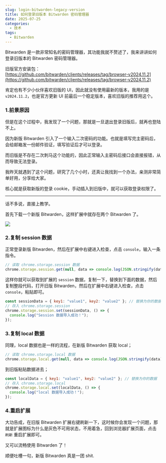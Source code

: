 ```yaml
---
slug: login-bitwarden-legacy-version
title: 如何登录旧版本 Bitwarden 密码管理器
date: 2025-07-25
categories: 
  - 技术
tags: 
  - Bitwarden
---
```


Bitwarden 是一款非常知名的密码管理器，其功能我就不赘述了，我来讲讲如何登录旧版本的 Bitwarden 密码管理器。

旧版官方安装包：[https://github.com/bitwarden/clients/releases/tag/browser-v2024.11.2](https://github.com/bitwarden/clients/releases/tag/browser-v2024.11.2)

肯定也有不少小伙伴喜欢旧版的 UI，因此就没有使用最新的版本，我用的是 `v2024.11.2`，也是官方更新 UI 前最后一个稳定版本，喜欢旧版的推荐用这个。

### 1.前景原因

但是在这个过程中，我发现了一个问题，那就是一旦退出登录旧版后，就再也登陆不上。

因为新版 Bitwarden 引入了一个输入二次密码的功能。也就是填写完主密码后，会给邮箱发一份邮件验证，填写验证后才可以登录。

而旧版是不存在二次刺马这个功能的，因此正常输入主密码后接口会直接报错，从而导致无法登录。

我昨天就遇到了这个问题，研究了几个小时，还真让我找到一个办法，亲测非常简单好用，分享给大家。

核心就是获取新版的登录 cookie，手动插入到旧版中，就可以获取登录权限了。

---

话不多说，直接上教学。

首先下载一个新版 Bitwarden，这样扩展中就存在两个 Bitwarden 了。

![](https://imgurl.zishu.me/2025/07/1753405287321.webp)

### 2.复制 session 数据

正常登录新版 Bitwarden，然后在扩展中右键进入检查，点击 `console`，输入一条指令。

```js
// 读取 chrome.storage.session 数据
chrome.storage.session.get(null, data => console.log(JSON.stringify(data)));
```

这样你就可以获取到扩展的 `session` 数据，复制一下，替换到下面的数据，然后复制整段代码，打开旧版 Bitwarden，然后在扩展中右键进入检查，点击 `console`，粘贴即可。

```js
const sessionData = { key1: "value1", key2: "value2" }; // 替换为你的数据
// 存入 chrome.storage.session
chrome.storage.session.set(sessionData, () => {
  console.log("Session 数据导入成功！");
});
```

### 3.复制 local 数据

同理，local 数据也是一样的流程，在新版 Bitwarden 获取 local；

```js
// 读取 chrome.storage.local 数据
chrome.storage.local.get(null, data => console.log(JSON.stringify(data)));
```

到旧版粘贴数据进去；

```js
const localData = { key1: "value1", key2: "value2" }; // 替换为你的数据
// 存入 chrome.storage.local
chrome.storage.local.set(localData, () => {
  console.log("local 数据导入成功！");
});
```

### 4.重启扩展

大功告成，在旧版 Bitwarden 扩展右键刷新一下，这时候你会发现一个问题，那就是扩展图标为什么是灰色不可用状态，不用着急，回到浏览器扩展页面，点击 `刷新` 重启扩展即可。

又可以流畅使用 Bitwarden 了！

顺便吐槽一句，新版 Bitwarden 真是一团 shit.
